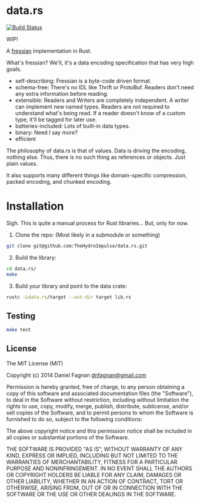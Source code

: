 # data.rs

[![Build Status](https://travis-ci.org/TheHydroImpulse/data.rs.svg?branch=master)](https://travis-ci.org/TheHydroImpulse/data.rs)

WIP!

A [fressian](https://github.com/Datomic/fressian) implementation in Rust.

What's fressian? We'll, it's a data encoding specification that has very high goals.

* self-describing: Fressian is a byte-code driven format.
* schema-free: There's no IDL like Thrift or ProtoBuf. Readers don't need any extra 
               information before reading.
* extensible: Readers and Writers are completely independent. A writer can implement new named
              types. Readers are not required to understand what's being read. If a reader
              doesn't know of a custom type, it'll be tagged for later use.
* batteries-included: Lots of built-in data types.
* binary: Need I say more?
* efficient

The philosophy of data.rs is that of values. Data is driving the encoding, nothing else. Thus,
there is no such thing as references or objects. Just plain values.

It also supports many different things like domain-specific compression, packed encoding, and
chunked encoding.

# Installation

Sigh. This is quite a manual process for Rust libraries... But, only for now.

1. Clone the repo: (Most likely in a submodule or something)

```bash
git clone git@github.com:TheHydroImpulse/data.rs.git
```

2. Build the library:

```bash
cd data.rs/
make
```

3. Build your library and point to the data crate:

```bash
rustc -Ldata.rs/target --out-dir target lib.rs
```

## Testing

```bash
make test
```

## License

The MIT License (MIT)

Copyright (c) 2014 Daniel Fagnan <dnfagnan@gmail.com>

Permission is hereby granted, free of charge, to any person obtaining a copy
of this software and associated documentation files (the "Software"), to deal
in the Software without restriction, including without limitation the rights
to use, copy, modify, merge, publish, distribute, sublicense, and/or sell
copies of the Software, and to permit persons to whom the Software is
furnished to do so, subject to the following conditions:

The above copyright notice and this permission notice shall be included in
all copies or substantial portions of the Software.

THE SOFTWARE IS PROVIDED "AS IS", WITHOUT WARRANTY OF ANY KIND, EXPRESS OR
IMPLIED, INCLUDING BUT NOT LIMITED TO THE WARRANTIES OF MERCHANTABILITY,
FITNESS FOR A PARTICULAR PURPOSE AND NONINFRINGEMENT. IN NO EVENT SHALL THE
AUTHORS OR COPYRIGHT HOLDERS BE LIABLE FOR ANY CLAIM, DAMAGES OR OTHER
LIABILITY, WHETHER IN AN ACTION OF CONTRACT, TORT OR OTHERWISE, ARISING FROM,
OUT OF OR IN CONNECTION WITH THE SOFTWARE OR THE USE OR OTHER DEALINGS IN
THE SOFTWARE.

